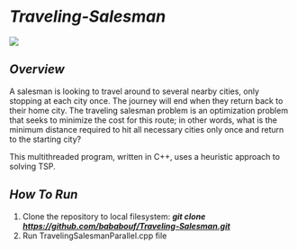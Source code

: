 # **_Traveling-Salesman_**  
![](https://i.gyazo.com/3c97d9e64f87cfb35b7d00767fb492c0.png)  

## **_Overview_**  
A salesman is looking to travel around to several nearby cities, only stopping at each city once. The journey will end when they return back to their home city. The traveling salesman problem is an optimization
problem that seeks to minimize the cost for this route; in other words, what is the minimum distance required to hit all necessary cities only once and return to the starting city?  

This multithreaded program, written in C++, uses a heuristic approach to solving TSP. 
## **_How To Run_**  
1. Clone the repository to local filesystem: **_git clone https://github.com/bababouf/Traveling-Salesman.git_**
2. Run TravelingSalesmanParallel.cpp file

